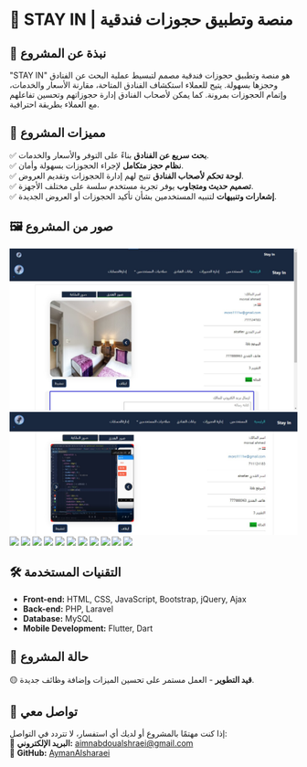 # 🏨 STAY IN | منصة وتطبيق حجوزات فندقية

## 📌 نبذة عن المشروع
"STAY IN" هو منصة وتطبيق حجوزات فندقية مصمم لتبسيط عملية البحث عن الفنادق وحجزها بسهولة. يتيح للعملاء استكشاف الفنادق المتاحة، مقارنة الأسعار والخدمات، وإتمام الحجوزات بمرونة. كما يمكن لأصحاب الفنادق إدارة حجوزاتهم وتحسين تفاعلهم مع العملاء بطريقة احترافية.

## 🎯 مميزات المشروع
✅ **بحث سريع عن الفنادق** بناءً على التوفر والأسعار والخدمات.  
✅ **نظام حجز متكامل** لإجراء الحجوزات بسهولة وأمان.  
✅ **لوحة تحكم لأصحاب الفنادق** تتيح لهم إدارة الحجوزات وتقديم العروض.  
✅ **تصميم حديث ومتجاوب** يوفر تجربة مستخدم سلسة على مختلف الأجهزة.  
✅ **إشعارات وتنبيهات** لتنبيه المستخدمين بشأن تأكيد الحجوزات أو العروض الجديدة.  

## 🖼️ صور من المشروع
<img src="https://github.com/AymanAlsharaei/STAY-IN/blob/main/Screenshot2023-11-08_061155.jpg" class="col"  >
<img src="https://github.com/AymanAlsharaei/STAY-IN/blob/main/Screenshot 2023-11-08 072647.jpg" class="col"  >
<img src="https://github.com/AymanAlsharaei/STAY-IN/blob/main/Screenshot2023-11-08_072647.jpg" class="col"  >
<img src="https://github.com/AymanAlsharaei/STAY-IN/blob/main/Screenshot2023-11-09_014838.jpg" class="col"  >
<img src="https://github.com/AymanAlsharaei/STAY-IN/blob/main/Screenshot2023-11-09_023230.jpg" class="col"  >
<img src="https://github.com/AymanAlsharaei/STAY-IN/blob/main/Screenshot2023-11-09_023349.jpg" class="col"  >
<img src="https://github.com/AymanAlsharaei/STAY-IN/blob/main/Screenshot2023-11-09_023415.jpg" class="col"  >
<img src="https://github.com/AymanAlsharaei/STAY-IN/blob/main/Screenshot2023-11-09_023844.jpg" class="col"  >
<img src="https://github.com/AymanAlsharaei/STAY-IN/blob/main/Screenshot2023-11-09_023950.jpg" class="col"  >
<img src="https://github.com/AymanAlsharaei/STAY-IN/blob/main/Screenshot2023-11-09_024126.jpg" class="col"  >
<img src="https://github.com/AymanAlsharaei/STAY-IN/blob/main/Screenshot2023-11-09_024327.jpg" class="col"  >
<img src="https://github.com/AymanAlsharaei/STAY-IN/blob/main/Screenshot2023-11-09_024510.jpg" class="col"  >
<img src="https://github.com/AymanAlsharaei/STAY-IN/blob/main/Screenshot2023-11-09_024605.jpg" class="col"  >

## 🛠️ التقنيات المستخدمة
- **Front-end:** HTML, CSS, JavaScript, Bootstrap, jQuery, Ajax
- **Back-end:** PHP, Laravel
- **Database:** MySQL
- **Mobile Development:** Flutter, Dart

## 🚀 حالة المشروع
🟡 **قيد التطوير** - العمل مستمر على تحسين الميزات وإضافة وظائف جديدة.

## 📩 تواصل معي
إذا كنت مهتمًا بالمشروع أو لديك أي استفسار، لا تتردد في التواصل:  
📧 **البريد الإلكتروني:** [aimnabdoualshraei@gmail.com](mailto:aimnabdoualshraei@gmail.com)  
🔗 **GitHub:** [AymanAlsharaei](https://github.com/AymanAlsharaei)
